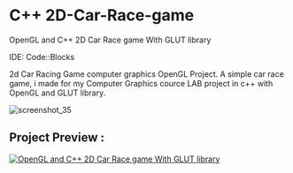 # C++ 2D-Car-Race-game
OpenGL and C++ 2D Car Race game With GLUT library

IDE: Code::Blocks

2d Car Racing Game computer graphics OpenGL Project.
A simple car race game, i made for my Computer Graphics cource LAB project in c++ with OpenGL  and GLUT library.

![screenshot_35](https://user-images.githubusercontent.com/33642700/32984276-9ce05748-cccd-11e7-800c-e3b2493570d7.png)

## Project Preview :
[![OpenGL and C++ 2D Car Race game With GLUT library](https://img.youtube.com/vi/nZbLqcoet4I/0.jpg)](https://www.youtube.com/watch?v=nZbLqcoet4I)
